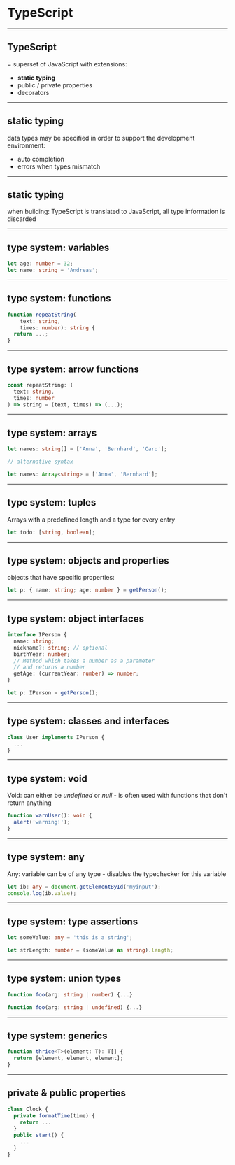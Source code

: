 # TypeScript

---

## TypeScript

= superset of JavaScript with extensions:

- **static typing**
- public / private properties
- decorators

---

## static typing

data types may be specified in order to support the development environment:

- auto completion
- errors when types mismatch

---

## static typing

when building: TypeScript is translated to JavaScript, all type information is discarded

---

## type system: variables

```ts
let age: number = 32;
let name: string = 'Andreas';
```

---

## type system: functions

```ts
function repeatString(
    text: string,
    times: number): string {
  return ...;
}
```

---

## type system: arrow functions

```ts
const repeatString: (
  text: string,
  times: number
) => string = (text, times) => (...);
```

---

## type system: arrays

```ts
let names: string[] = ['Anna', 'Bernhard', 'Caro'];

// alternative syntax

let names: Array<string> = ['Anna', 'Bernhard'];
```

---

## type system: tuples

Arrays with a predefined length and a type for every entry

```ts
let todo: [string, boolean];
```

---

## type system: objects and properties

objects that have specific properties:

```ts
let p: { name: string; age: number } = getPerson();
```

---

## type system: object interfaces

```ts
interface IPerson {
  name: string;
  nickname?: string; // optional
  birthYear: number;
  // Method which takes a number as a parameter
  // and returns a number
  getAge: (currentYear: number) => number;
}

let p: IPerson = getPerson();
```

---

## type system: classes and interfaces

```ts
class User implements IPerson {
  ...
}
```

---

## type system: void

Void: can either be _undefined_ or _null_ - is often used with functions that don't return anything

```ts
function warnUser(): void {
  alert('warning!');
}
```

---

## type system: any

Any: variable can be of any type - disables the typechecker for this variable

```ts
let ib: any = document.getElementById('myinput');
console.log(ib.value);
```

---

## type system: type assertions

```ts
let someValue: any = 'this is a string';

let strLength: number = (someValue as string).length;
```

---

## type system: union types

```ts
function foo(arg: string | number) {...}

function foo(arg: string | undefined) {...}
```

---

## type system: generics

```ts
function thrice<T>(element: T): T[] {
  return [element, element, element];
}
```

---

## private & public properties

```ts
class Clock {
  private formatTime(time) {
    return ...
  }
  public start() {
    ...
  }
}
```

